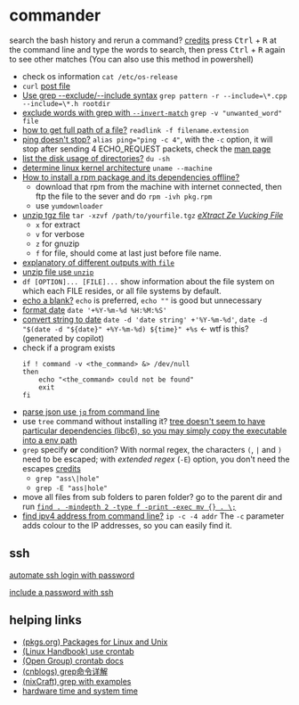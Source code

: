 # commander

search the bash history and rerun a command? [credits](https://superuser.com/a/7416) press <kbd>Ctrl</kbd> + <kbd>R</kbd> at the command line and type the words to search, then press <kbd>Ctrl</kbd> + <kbd>R</kbd> again to see other matches (You can also use this method in powershell)

- check os information `cat /etc/os-release`
- `curl` [post file](https://stackoverflow.com/questions/12667797/using-curl-to-upload-post-data-with-files)
- [Use grep --exclude/--include syntax](https://stackoverflow.com/questions/221921/use-grep-exclude-include-syntax-to-not-grep-through-certain-files) `grep pattern -r --include=\*.cpp --include=\*.h rootdir`
- [exclude words with grep with `--invert-match`](https://stackoverflow.com/questions/4538253/how-can-i-exclude-one-word-with-grep) `grep -v "unwanted_word" file`
- [how to get full path of a file?](https://stackoverflow.com/questions/5265702/how-to-get-full-path-of-a-file) `readlink -f filename.extension`
- [ping doesn't stop?](https://askubuntu.com/questions/200989/ping-for-4-times) `alias ping="ping -c 4"`, with the `-c` option, it will stop after sending 4 ECHO_REQUEST packets, check the [man page](https://man7.org/linux/man-pages/man8/ping.8.html)
- [list the disk usage of directories?](https://stackoverflow.com/questions/1019116/using-ls-to-list-directories-and-their-total-sizes) `du -sh`
- [determine linux kernel architecture](https://unix.stackexchange.com/questions/12453/how-to-determine-linux-kernel-architecture) `uname --machine`
- [How to install a rpm package and its dependencies offline?](https://stackoverflow.com/questions/50648152/how-to-install-a-rpm-package-and-its-dependencies-offline)
  - download that rpm from the machine with internet connected, then ftp the file to the sever and do `rpm -ivh pkg.rpm`
  - use `yumdownloader`
- [unzip tgz file](https://askubuntu.com/questions/499807/how-to-unzip-tgz-file-using-the-terminal) `tar -xzvf /path/to/yourfile.tgz` [_eXtract Ze Vucking File_](https://www.reddit.com/r/ProgrammerHumor/comments/whx66x/comment/ij8a3ak/?utm_source=share&utm_medium=web2x&context=3)
  - `x` for extract
  - `v` for verbose
  - `z` for gnuzip
  - `f` for file, should come at last just before file name.
- [explanatory of different outputs with `file`](https://unix.stackexchange.com/a/151035)
- [unzip file use `unzip`](https://askubuntu.com/questions/86849/how-to-unzip-a-zip-file-from-the-terminal)
- `df [OPTION]... [FILE]...` show information about the file system on which each FILE resides, or all file systems by default.
- [echo a blank?](https://stackoverflow.com/questions/37052899/what-is-the-preferred-method-to-echo-a-blank-line-in-a-shell-script) `echo` is preferred, `echo ""` is good but unnecessary
- [format date](https://stackoverflow.com/questions/1401482/yyyy-mm-dd-format-date-in-shell-script) `date '+%Y-%m-%d %H:%M:%S'`
- [convert string to date](https://stackoverflow.com/questions/11144408/convert-string-to-date-in-bash) `date -d 'date string' +'%Y-%m-%d'`, `date -d "$(date -d "${date}" +%Y-%m-%d) ${time}" +%s` <- wtf is this? (generated by copilot)
- check if a program exists
  ```shell
  if ! command -v <the_command> &> /dev/null
  then
      echo "<the_command> could not be found"
      exit
  fi
  ```
- [parse json use `jq` from command line](https://stackoverflow.com/a/1955555)
- use `tree` command without installing it? [tree doesn't seem to have particular dependencies (libc6), so you may simply copy the executable into a env path](https://superuser.com/a/190499)
- `grep` specify **or** condition? With normal regex, the characters `(`, `|` and `)` need to be escaped; with _extended regex_ (`-E`) option, you don't need the escapes [credits](https://unix.stackexchange.com/a/21765)
  - `grep "ass\|hole"`
  - `grep -E "ass|hole"`
- move all files from sub folders to paren folder? go to the parent dir and run [`find . -mindepth 2 -type f -print -exec mv {} . \;`](https://askubuntu.com/a/146643)
- [find ipv4 address from command line?](https://unix.stackexchange.com/questions/504163/easily-find-ipv4-address) `ip -c -4 addr` The `-c` parameter adds colour to the IP addresses, so you can easily find it.

## ssh

[automate ssh login with password](https://serverfault.com/questions/241588/how-to-automate-ssh-login-with-password)

[include a password with ssh](https://askubuntu.com/questions/224181/how-do-i-include-a-password-with-ssh-command-want-to-make-shell-script)

## helping links

- [\(pkgs.org\) Packages for Linux and Unix](https://pkgs.org/)
- [\(Linux Handbook\) use crontab](https://linuxhandbook.com/crontab/)
- [\(Open Group\) crontab docs](https://pubs.opengroup.org/onlinepubs/9699919799/utilities/crontab.html)
- [\(cnblogs\) grep命令详解](https://www.cnblogs.com/ggjucheng/archive/2013/01/13/2856896.html)
- [\(nixCraft\) grep with examples](https://www.cyberciti.biz/faq/grep-regular-expressions/)
- [hardware time and system time](https://unix.stackexchange.com/questions/189880/difference-between-hardware-time-and-system-time)
